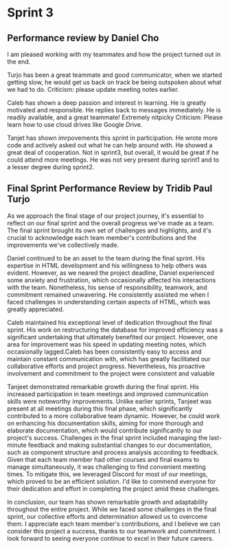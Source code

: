 # Sprint 3

## Performance review by Daniel Cho
I am pleased working with my teammates and how the project turned out in the end.

Turjo has been a great teammate and good communicator, when we started getting slow, 
he would get us back on track be being outspoken about what we had to do.
Criticism: please update meeting notes earlier. 

Caleb has shown a deep passion and interest in learning. He is greatly motivated and responsible.
He replies back to messages immediately. He is readily available, and a great teammate!
Extremely nitpicky Criticism: Please learn how to use cloud drives like Google Drive.  

Tanjet has shown imrpovements this sprint in participation. He wrote more code and actively asked out what he can help around with.
He showed a great deal of cooperation. Not in sprint3, but overall, it would be great if he could attend more meetings. He was not very present during sprint1 and to a lesser degree during sprint2.  


## Final Sprint Performance Review by Tridib Paul Turjo


As we approach the final stage of our project journey, it's essential to reflect on our final sprint and the overall progress we've made as a team. The final sprint brought its own set of challenges and highlights, and it's crucial to acknowledge each team member's contributions and the improvements we've collectively made.

Daniel continued to be an asset to the team during the final sprint. His expertise in HTML development and his willingness to help others was evident. However, as we neared the project deadline, Daniel experienced some anxiety and frustration, which occasionally affected his interactions with the team. Nonetheless, his sense of responsibility, teamwork, and commitment remained unwavering. He consistently assisted me when I faced challenges in understanding certain aspects of HTML, which was greatly appreciated.

Caleb maintained his exceptional level of dedication throughout the final sprint. His work on restructuring the database for improved efficiency was a significant undertaking that ultimately benefited our project. However, one area for improvement was his speed in updating meeting notes, which occasionally lagged.Caleb has been consistently easy to access and maintain constant communication with, which has greatly facilitated our collaborative efforts and project progress. Nevertheless, his proactive involvement and commitment to the project were consistent and valuable

Tanjeet demonstrated remarkable growth during the final sprint. His increased participation in team meetings and improved communication skills were noteworthy improvements. Unlike earlier sprints, Tanjeet was present at all meetings during this final phase, which significantly contributed to a more collaborative team dynamic. However, he could work on enhancing his documentation skills, aiming for more thorough and elaborate documentation, which would contribute significantly to our project's success.
Challenges in the final sprint included managing the last-minute feedback and making substantial changes to our documentation, such as component structure and process analysis according to feedback. Given that each team member had other courses and final exams to manage simultaneously, it was challenging to find convenient meeting times. To mitigate this, we leveraged Discord for most of our meetings, which proved to be an efficient solution. I'd like to commend everyone for their dedication and effort in completing the project amid these challenges.

In conclusion, our team has shown remarkable growth and adaptability throughout the entire project. While we faced some challenges in the final sprint, our collective efforts and determination allowed us to overcome them. I appreciate each team member's contributions, and I believe we can consider this project a success, thanks to our teamwork and commitment. I look forward to seeing everyone continue to excel in their future careers.

